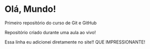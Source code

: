# Olá, Mundo!
 Primeiro repositório do curso de Git e GitHub

 Repositório criado durante uma aula ao vivo!

 Essa linha eu adicionei diretamente no site!! QUE IMPRESSIONANTE!
